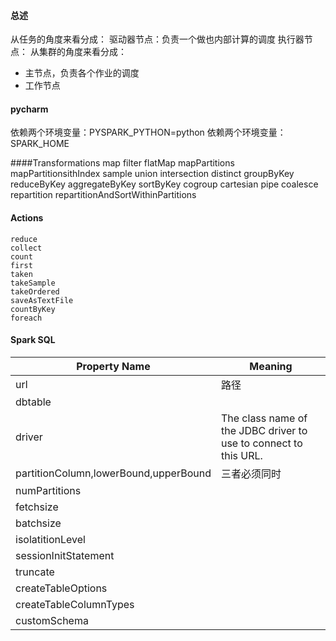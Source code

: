 #### 总述
从任务的角度来看分成：
驱动器节点：负责一个做也内部计算的调度
执行器节点：
从集群的角度来看分成：
* 主节点，负责各个作业的调度
* 工作节点

#### pycharm
依赖两个环境变量：PYSPARK_PYTHON=python
依赖两个环境变量：SPARK_HOME

####Transformations
    map
    filter
    flatMap
    mapPartitions
    mapPartitionsithIndex
    sample
    union
    intersection
    distinct
    groupByKey
    reduceByKey
    aggregateByKey
    sortByKey
    cogroup
    cartesian
    pipe
    coalesce
    repartition
    repartitionAndSortWithinPartitions

#### Actions
    reduce
    collect
    count
    first
    taken
    takeSample
    takeOrdered
    saveAsTextFile
    countByKey
    foreach

#### Spark SQL
|Property Name | Meaning|
|-|-|
|url|路径|
|dbtable||
|driver|The class name of the JDBC driver to use to connect to this URL.|
|partitionColumn,lowerBound,upperBound|三者必须同时|
|numPartitions||
|fetchsize||
|batchsize||
|isolatitionLevel||
|sessionInitStatement||
|truncate||
|createTableOptions||
|createTableColumnTypes||
|customSchema||


